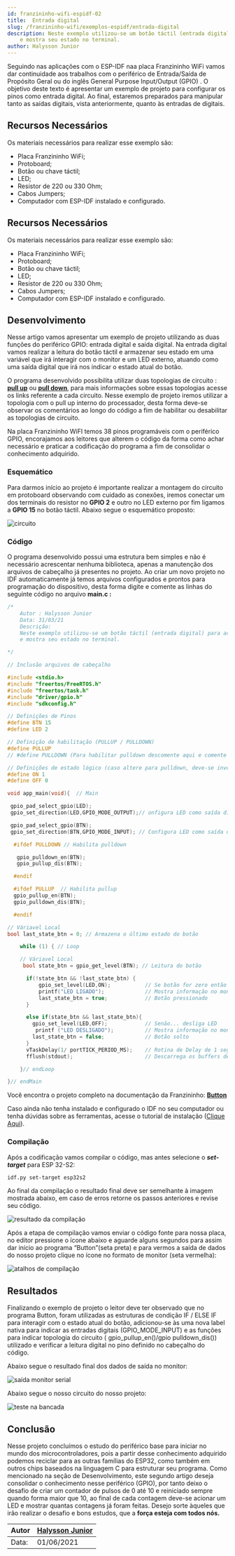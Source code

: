 ```yaml
---
id: franzininho-wifi-espidf-02
title:  Entrada digital
slug: /franzininho-wifi/exemplos-espidf/entrada-digital
description: Neste exemplo utilizou-se um botão táctil (entrada digital) para acionar um LED (saída digital)
    e mostra seu estado no terminal.
author: Halysson Junior
---
```


Seguindo nas aplicações com o ESP-IDF naa placa Franzininho WiFi vamos dar continuidade aos trabalhos com o periférico de Entrada/Saída de Propósito Geral ou do inglês General Purpose Input/Output (GPIO) . O objetivo deste texto é apresentar um exemplo de projeto para configurar os pinos como entrada digital.  Ao final, estaremos preparados para manipular tanto as saídas digitais, vista anteriormente, quanto às entradas de digitais.

## Recursos Necessários

Os materiais necessários para realizar esse exemplo são:

- Placa Franzininho WiFi;
- Protoboard;
- Botão ou chave táctil;
- LED;
- Resistor de 220 ou 330 Ohm;
- Cabos Jumpers;
- Computador com ESP-IDF instalado e configurado.

## **Recursos Necessários**

Os materiais necessários para realizar esse exemplo são:

- Placa Franzininho WiFi;
- Protoboard;
- Botão ou chave táctil;
- LED;
- Resistor de 220 ou 330 Ohm;
- Cabos Jumpers;
- Computador com ESP-IDF instalado e configurado.

## Desenvolvimento

Nesse artigo vamos apresentar um exemplo de projeto utilizando as duas funções do periférico GPIO: entrada digital e saída digital. Na entrada digital vamos realizar a leitura do botão táctil e armazenar seu estado em uma variável que irá interagir com o monitor e um LED externo, atuando como uma saída digital que irá nos indicar o estado atual do botão.

O programa desenvolvido possibilita utilizar duas topologias de circuito : [**pull up**](https://www.embarcados.com.br/como-dimensionar-resistores-de-pull-up/) ou [**pull down**](https://www.embarcados.com.br/resistor-de-pull-down/), para mais informações sobre essas topologias acesse os links referente a cada circuito. Nesse exemplo de projeto iremos utilizar a topologia com o pull up interno do processador, desta forma deve-se observar os comentários ao longo do código a fim de habilitar ou desabilitar as topologias de circuito.

Na placa Franzininho WiFI temos 38 pinos programáveis com o periférico GPIO, encorajamos aos leitores que alterem o código da forma como achar necessário e praticar a codificação do programa a fim de consolidar o conhecimento adquirido.

### Esquemático

Para darmos início ao projeto é importante realizar a montagem do circuito em protoboard observando com cuidado as conexões, iremos conectar um dos terminais do resistor no **GPIO 2** e outro no LED externo por fim ligamos a **GPIO 15** no botão táctil. Abaixo segue o esquemático proposto:

![circuito](img/0x02-entrada-digital/1.png)

### Código

O programa desenvolvido possui uma estrutura bem simples e não é necessário acrescentar nenhuma biblioteca, apenas a manutenção dos arquivos de cabeçalho já presentes no projeto. Ao criar um novo projeto no IDF automaticamente já temos arquivos configurados e prontos para programação do dispositivo, desta forma digite e comente as linhas do seguinte código no arquivo **main.c :**

```c
/*
    Autor : Halysson Junior
    Data: 31/03/21
    Descrição:
    Neste exemplo utilizou-se um botão táctil (entrada digital) para acionar um LED (saída digital)
    e mostra seu estado no terminal.

*/

// Inclusão arquivos de cabeçalho

#include <stdio.h>
#include "freertos/FreeRTOS.h"
#include "freertos/task.h"
#include "driver/gpio.h"
#include "sdkconfig.h"

// Definições de Pinos
#define BTN 15
#define LED 2

// Definição de habilitação (PULLUP / PULLDOWN)
#define PULLUP
// #define PULLDOWN (Para habilitar pulldown descomente aqui e comente -> " #define PULLUP ")

// Definições de estado lógico (caso altere para pulldown, deve-se inverter os estado lógicos)
#define ON 1
#define OFF 0

void app_main(void){  // Main

 gpio_pad_select_gpio(LED);                
 gpio_set_direction(LED,GPIO_MODE_OUTPUT);// onfigura LED como saída digital

 gpio_pad_select_gpio(BTN);  
 gpio_set_direction(BTN,GPIO_MODE_INPUT); // Configura LED como saída digital

  #ifdef PULLDOWN // Habilita pulldown

   gpio_pulldown_en(BTN);
   gpio_pullup_dis(BTN);  

  #endif

  #ifdef PULLUP  // Habilita pullup
  gpio_pullup_en(BTN);
  gpio_pulldown_dis(BTN);

  #endif

// Váriavel Local
bool last_state_btn = 0; // Armazena o último estado do botão       

    while (1) { // Loop

    // Váriavel Local  
     bool state_btn = gpio_get_level(BTN); // Leitura do botão

      if(!state_btn && !last_state_btn) {
          gpio_set_level(LED,ON);           // Se botão for zero então ... liga LED
          printf("LED LIGADO");             // Mostra informação no monitor "LED LIGADO"
          last_state_btn = true;            // Botão pressionado
      }

      else if(state_btn && last_state_btn){
        gpio_set_level(LED,OFF);            // Senão... desliga LED
         printf ("LED DESLIGADO");          // Mostra informação no monitor "LED DESLIGADO"
        last_state_btn = false;             // Botão solto
      }
      vTaskDelay(1/ portTICK_PERIOD_MS);    // Rotina de Delay de 1 segundo
      fflush(stdout);                       // Descarrega os buffers de saída de dados   

    }// endLoop

}// endMain
```

Você encontra o projeto completo na documentação da Franzininho: **[Button](https://github.com/Franzininho/exemplos-esp-idf/tree/main/exemplos/Button)**

Caso ainda não tenha instalado e configurado o IDF no seu computador ou tenha dúvidas sobre as ferramentas, acesse o tutorial de instalação ([Clique Aqui](https://franzininho.github.io/docs-franzininho-site/docs/franzininho-wifi-espidf/primeiros-passos)).

### Compilação

Após a codificação vamos compilar o código, mas antes selecione o **_set-target_** para ESP 32-S2:

```bash
idf.py set-target esp32s2
```

Ao final da compilação o resultado final deve ser semelhante à imagem mostrada abaixo, em caso de erros retorne os passos anteriores e revise seu código.

![resultado da compilação](img/0x02-entrada-digital/2.png)

Após a etapa de compilação vamos enviar o código fonte para nossa placa, no editor pressione o ícone abaixo e aguarde alguns segundos para assim dar início ao programa “Button”(seta preta) e para vermos a saída de dados do nosso projeto clique no ícone no formato de monitor (seta vermelha):

![atalhos de compilação](img/0x02-entrada-digital/3.png)

## Resultados

Finalizando o exemplo de projeto o leitor deve ter observado que no programa Button, foram utilizadas as estruturas de condição IF / ELSE IF para interagir com o estado atual do botão, adicionou-se às uma nova label nativa para indicar as entradas digitais (GPIO_MODE_INPUT) e as funções para indicar topologia do circuito ( gpio_pullup_en()/gpio pulldown_dis()) utilizado e verificar a leitura digital no pino definido no cabeçalho do código.

Abaixo segue o resultado final dos dados de saída no monitor:

![saída monitor serial](img/0x02-entrada-digital/4.png)

Abaixo segue o nosso circuito do nosso projeto:

![teste na bancada](img/0x02-entrada-digital/5.png)

## Conclusão

Nesse projeto concluímos o estudo do periférico base para iniciar no mundo dos microcontroladores, pois a partir desse conhecimento adquirido podemos reciclar para as outras famílias do ESP32, como também em outros chips baseados na linguagem C para estruturar seu programa. Como mencionado na seção de Desenvolvimento, este segundo artigo deseja consolidar o conhecimento nesse periférico (GPIO), por tanto deixo o desafio de criar um contador de pulsos de 0 até 10 e reiniciado sempre quando forma maior que 10, ao final de cada contagem deve-se acionar um LED e mostrar quantas contagens já foram feitas. Desejo sorte àqueles que irão realizar o desafio e bons estudos, que a **força esteja com todos nós.**

| Autor | [Halysson Junior](https://github.com/halyssonJr) |
|-------|-------------|
| Data: | 01/06/2021  |
